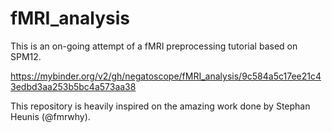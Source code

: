 # fMRI_analysis

This is an on-going attempt of a fMRI preprocessing tutorial based on SPM12.

https://mybinder.org/v2/gh/negatoscope/fMRI_analysis/9c584a5c17ee21c43edbd3aa253b5bc4a573aa38

This repository is heavily inspired on the amazing work done by Stephan Heunis (@fmrwhy).

